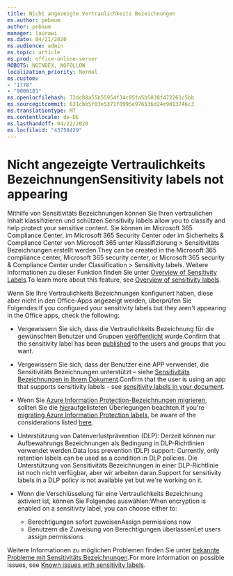 ```yaml
---
title: Nicht angezeigte Vertraulichkeits Bezeichnungen
ms.author: pebaum
author: pebaum
manager: laurawi
ms.date: 04/21/2020
ms.audience: admin
ms.topic: article
ms.prod: office-online-server
ROBOTS: NOINDEX, NOFOLLOW
localization_priority: Normal
ms.custom:
- "1778"
- "9000181"
ms.openlocfilehash: 72dc88a55b55954f34c95fa5b5038f472261c5bb
ms.sourcegitcommit: 631cbb5f03e5371f0995e976536d24e9d13746c3
ms.translationtype: MT
ms.contentlocale: de-DE
ms.lasthandoff: 04/22/2020
ms.locfileid: "43758429"
---
```

# <a name="sensitivity-labels-not-appearing"></a><span data-ttu-id="df9c6-102">Nicht angezeigte Vertraulichkeits Bezeichnungen</span><span class="sxs-lookup"><span data-stu-id="df9c6-102">Sensitivity labels not appearing</span></span>

<span data-ttu-id="df9c6-103">Mithilfe von Sensitivitäts Bezeichnungen können Sie Ihren vertraulichen Inhalt klassifizieren und schützen.</span><span class="sxs-lookup"><span data-stu-id="df9c6-103">Sensitivity labels allow you to classify and help protect your sensitive content.</span></span> <span data-ttu-id="df9c6-104">Sie können im Microsoft 365 Compliance Center, im Microsoft 365 Security Center oder im Sicherheits & Compliance Center von Microsoft 365 unter Klassifizierung > Sensitivitäts Bezeichnungen erstellt werden.</span><span class="sxs-lookup"><span data-stu-id="df9c6-104">They can be created in the Microsoft 365 compliance center, Microsoft 365 security center, or Microsoft 365 security & Compliance Center under Classification > Sensitivity labels.</span></span> <span data-ttu-id="df9c6-105">Weitere Informationen zu dieser Funktion finden Sie unter [Overview of Sensitivity Labels](https://docs.microsoft.com/office365/securitycompliance/sensitivity-labels).</span><span class="sxs-lookup"><span data-stu-id="df9c6-105">To learn more about this feature, see [Overview of sensitivity labels](https://docs.microsoft.com/office365/securitycompliance/sensitivity-labels).</span></span>

<span data-ttu-id="df9c6-106">Wenn Sie Ihre Vertraulichkeits Bezeichnungen konfiguriert haben, diese aber nicht in den Office-Apps angezeigt werden, überprüfen Sie Folgendes:</span><span class="sxs-lookup"><span data-stu-id="df9c6-106">If you configured your sensitivity labels but they aren't appearing in the Office apps, check the following:</span></span>

- <span data-ttu-id="df9c6-107">Vergewissern Sie sich, dass die Vertraulichkeits Bezeichnung für die gewünschten Benutzer und Gruppen [veröffentlicht](https://docs.microsoft.com/Office365/SecurityCompliance/sensitivity-labels#what-label-policies-can-do) wurde.</span><span class="sxs-lookup"><span data-stu-id="df9c6-107">Confirm that the sensitivity label has been [published](https://docs.microsoft.com/Office365/SecurityCompliance/sensitivity-labels#what-label-policies-can-do) to the users and groups that you want.</span></span>

- <span data-ttu-id="df9c6-108">Vergewissern Sie sich, dass der Benutzer eine APP verwendet, die Sensitivitäts Bezeichnungen unterstützt – siehe [Sensitivitäts Bezeichnungen in Ihrem Dokument](https://support.office.com/article/apply-sensitivity-labels-to-your-documents-and-email-within-office-2f96e7cd-d5a4-403b-8bd7-4cc636bae0f9?#bkmk_whereavailable).</span><span class="sxs-lookup"><span data-stu-id="df9c6-108">Confirm that the user is using an app that supports sensitivity labels - see [sensitivity labels in your document](https://support.office.com/article/apply-sensitivity-labels-to-your-documents-and-email-within-office-2f96e7cd-d5a4-403b-8bd7-4cc636bae0f9?#bkmk_whereavailable).</span></span>

- <span data-ttu-id="df9c6-109">Wenn Sie [Azure Information Protection-Bezeichnungen migrieren](https://docs.microsoft.com/azure/information-protection/configure-policy-migrate-labels), sollten Sie die [hier](https://docs.microsoft.com/azure/information-protection/configure-policy-migrate-labels#considerations-for-unified-labels)aufgelisteten Überlegungen beachten.</span><span class="sxs-lookup"><span data-stu-id="df9c6-109">If you're [migrating Azure Information Protection labels](https://docs.microsoft.com/azure/information-protection/configure-policy-migrate-labels), be aware of the considerations listed [here](https://docs.microsoft.com/azure/information-protection/configure-policy-migrate-labels#considerations-for-unified-labels).</span></span>

- <span data-ttu-id="df9c6-110">Unterstützung von Datenverlustprävention (DLP): Derzeit können nur Aufbewahrungs Bezeichnungen als Bedingung in DLP-Richtlinien verwendet werden.</span><span class="sxs-lookup"><span data-stu-id="df9c6-110">Data loss prevention (DLP) support: Currently, only retention labels can be used as a condition in DLP policies.</span></span>  <span data-ttu-id="df9c6-111">Die Unterstützung von Sensitivitäts Bezeichnungen in einer DLP-Richtlinie ist noch nicht verfügbar, aber wir arbeiten daran.</span><span class="sxs-lookup"><span data-stu-id="df9c6-111">Support for sensitivity labels in a DLP policy is not available yet but we're working on it.</span></span>

- <span data-ttu-id="df9c6-112">Wenn die Verschlüsselung für eine Vertraulichkeits Bezeichnung aktiviert ist, können Sie Folgendes auswählen:</span><span class="sxs-lookup"><span data-stu-id="df9c6-112">When encryption is enabled on a sensitivity label, you can choose either to:</span></span>
    - <span data-ttu-id="df9c6-113">Berechtigungen sofort zuweisen</span><span class="sxs-lookup"><span data-stu-id="df9c6-113">Assign permissions now</span></span>
    - <span data-ttu-id="df9c6-114">Benutzern die Zuweisung von Berechtigungen überlassen</span><span class="sxs-lookup"><span data-stu-id="df9c6-114">Let users assign permissions</span></span>


<span data-ttu-id="df9c6-115">Weitere Informationen zu möglichen Problemen finden Sie unter [bekannte Probleme mit Sensitivitäts Bezeichnungen](https://support.office.com/article/known-issues-with-sensitivity-labels-in-office-b169d687-2bbd-4e21-a440-7da1b2743edc).</span><span class="sxs-lookup"><span data-stu-id="df9c6-115">For more information on possible issues, see [Known issues with sensitivity labels](https://support.office.com/article/known-issues-with-sensitivity-labels-in-office-b169d687-2bbd-4e21-a440-7da1b2743edc).</span></span>